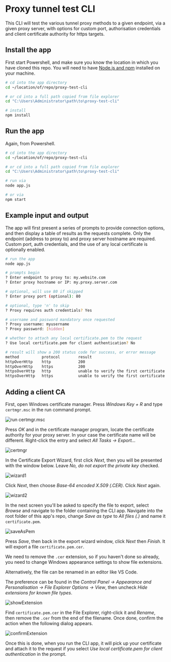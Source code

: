 # Proxy tunnel test CLI

This CLI will test the various tunnel proxy methods to a given endpoint, via a given proxy server, with options for custom port, authorisation credentials and client certificate authority for https targets.

## Install the app

First start Powershell, and make sure you know the location in which you have cloned this repo. You will need to have [Node.js and npm](https://nodejs.org/en/) installed on your machine.

```bash
# cd into the app directory
cd ~/location/of/repo/proxy-test-cli

# or cd into a full path copied from file explorer
cd "C:\Users\Administrator\path\to\proxy-test-cli"

# install
npm install
```

## Run the app

Again, from Powershell.

```bash
# cd into the app directory
cd ~/location/of/repo/proxy-test-cli

# or cd into a full path copied from file explorer
cd "C:\Users\Administrator\path\to\proxy-test-cli"

# run via
node app.js

# or via
npm start
```

## Example input and output

The app will first present a series of prompts to provide connection options, and then display a table of results as the requests complete. Only the endpoint (address to proxy to) and proxy server hostname are required. Custom port, auth credentials, and the use of any local certificate is optionally enabled.

```bash
# run the app
node app.js

# prompts begin
? Enter endpoint to proxy to: my.website.com
? Enter proxy hostname or IP: my.proxy.server.com

# optional, will use 80 if skipped
? Enter proxy port (optional): 80

# optional, type 'n' to skip
? Proxy requires auth credentials? Yes

# username and password mandatory once requested
? Proxy username: myusername
? Proxy password: [hidden]

# whether to attach any local certificate.pem to the request
? Use local certificate.pem for client authentication? No

# result will show a 200 status code for success, or error message
method          protocol        result
httpOverHttp    http            200
httpOverHttp    https           200
httpsOverHttp   http            unable to verify the first certificate
httpsOverHttp   https           unable to verify the first certificate
```

## Adding a client CA

First, open Windows certificate manager. Press _Windows Key + R_ and type `certmgr.msc` in the run command prompt.

![run certmgr.msc](/docs/assets/run_certmgr.png)

Press _OK_ and in the certificate manager program, locate the certificate authority for your proxy server. In your case the certificate name will be different. Right-click the entry and select _All Tasks -> Export..._

![certmgr](/docs/assets/certmgr.png)

In the Certificate Export Wizard, first click _Next_, then you will be presented with the window below. Leave _No, do not export the private key_ checked.

![wizard1](/docs/assets/wizard1.png)

Click _Next_, then choose _Base-64 encoded X.509 (.CER)_. Click _Next_ again.

![wizard2](/docs/assets/wizard2.png)

In the next screen you'll be asked to specify the file to export, select _Browse_ and navigate to the folder containing the CLI app. Navigate into the root folder of this app's repo, change _Save as type_ to _All files (*.*)_ and name it `certificate.pem`.

![saveAsPem](/docs/assets/saveAsPEM.png)

Press _Save_, then back in the export wizard window, click _Next_ then _Finish_. It will export a file `certificate.pem.cer`.

We need to remove the `.cer` extension, so if you haven't done so already, you need to change Windows appearance settings to show file extensions.

Alternatively, the file can be renamed in an editor like VS Code.

The preference can be found in the _Control Panel -> Appearance and Personalisation -> File Explorer Options -> View_, then uncheck _Hide extensions for known file types_.

![showExtension](/docs/assets/showExtension.png)

Find `certificate.pem.cer` in the File Explorer, right-click it and _Rename_, then remove the `.cer` from the end of the filename. Once done, confirm the action when the following dialog appears.

![confirmExtension](/docs/assets/confirmExtension.png)

Once this is done, when you run the CLI app, it will pick up your certificate and attach it to the request if you select _Use local certificate.pem for client authentication_ in the prompt.
